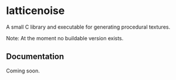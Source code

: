 latticenoise
============

A small C library and executable for generating procedural textures.

Note:
	At the moment no buildable version exists.

Documentation
-------------

Coming soon.